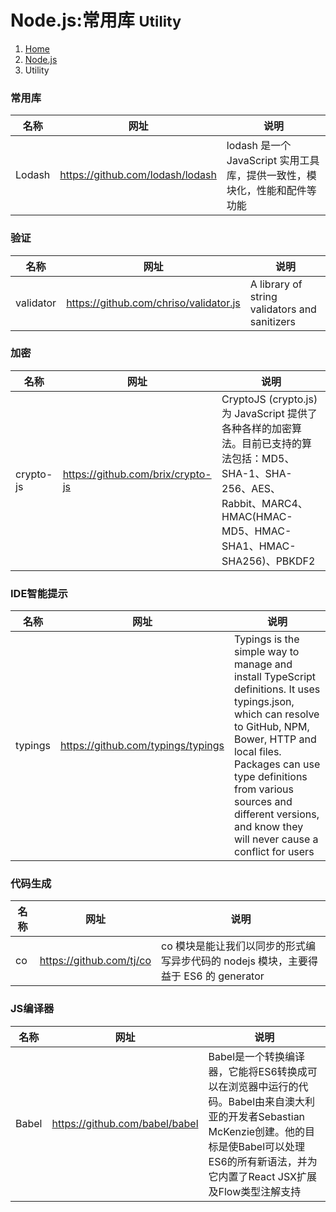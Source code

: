 # Node.js:常用库 <small>Utility</small>

<ol class="breadcrumb"><li><a href="/">Home</a></li><li><a href="/server/nodejs/overview.md">Node.js</a></li><li class="active">Utility</li></ol>

### 常用库
|名称|网址|说明|
|------|------|------|
|Lodash|https://github.com/lodash/lodash|lodash 是一个 JavaScript 实用工具库，提供一致性，模块化，性能和配件等功能|

### 验证
|名称|网址|说明|
|------|------|------|
|validator|https://github.com/chriso/validator.js|A library of string validators and sanitizers|

### 加密
|名称|网址|说明|
|------|------|------|
|crypto-js|https://github.com/brix/crypto-js|CryptoJS (crypto.js) 为 JavaScript 提供了各种各样的加密算法。目前已支持的算法包括：MD5、SHA-1、SHA-256、AES、Rabbit、MARC4、HMAC(HMAC-MD5、HMAC-SHA1、HMAC-SHA256)、PBKDF2|

### IDE智能提示
|名称|网址|说明|
|------|------|------|
|typings|https://github.com/typings/typings|Typings is the simple way to manage and install TypeScript definitions. It uses typings.json, which can resolve to GitHub, NPM, Bower, HTTP and local files. Packages can use type definitions from various sources and different versions, and know they will never cause a conflict for users|

### 代码生成
|名称|网址|说明|
|------|------|------|
|co|https://github.com/tj/co|co 模块是能让我们以同步的形式编写异步代码的 nodejs 模块，主要得益于 ES6 的 generator|

### JS编译器
|名称|网址|说明|
|------|------|------|
|Babel|https://github.com/babel/babel|Babel是一个转换编译器，它能将ES6转换成可以在浏览器中运行的代码。Babel由来自澳大利亚的开发者Sebastian McKenzie创建。他的目标是使Babel可以处理ES6的所有新语法，并为它内置了React JSX扩展及Flow类型注解支持|

